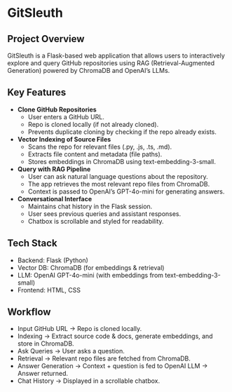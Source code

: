 # GitSleuth
## Project Overview
GitSleuth is a Flask-based web application that allows users to interactively explore and query GitHub repositories using RAG (Retrieval-Augmented Generation) powered by ChromaDB and OpenAI’s LLMs.

## Key Features

- **Clone GitHub Repositories**
    - User enters a GitHub URL.
    - Repo is cloned locally (if not already cloned).
    - Prevents duplicate cloning by checking if the repo already exists.
- **Vector Indexing of Source Files**
    - Scans the repo for relevant files (.py, .js, .ts, .md).
    - Extracts file content and metadata (file paths).
    - Stores embeddings in ChromaDB using text-embedding-3-small.
- **Query with RAG Pipeline**
    - User can ask natural language questions about the repository.
    - The app retrieves the most relevant repo files from ChromaDB.
    - Context is passed to OpenAI’s GPT-4o-mini for generating answers.
- **Conversational Interface**
    - Maintains chat history in the Flask session.
    - User sees previous queries and assistant responses.
    - Chatbox is scrollable and styled for readability.

## Tech Stack
- Backend: Flask (Python)
- Vector DB: ChromaDB (for embeddings & retrieval)
- LLM: OpenAI GPT-4o-mini (with embeddings from text-embedding-3-small)
- Frontend: HTML, CSS 

## Workflow
- Input GitHub URL → Repo is cloned locally.
- Indexing → Extract source code & docs, generate embeddings, and store in ChromaDB.
- Ask Queries → User asks a question.
- Retrieval → Relevant repo files are fetched from ChromaDB.
- Answer Generation → Context + question is fed to OpenAI LLM → Answer returned.
- Chat History → Displayed in a scrollable chatbox.
